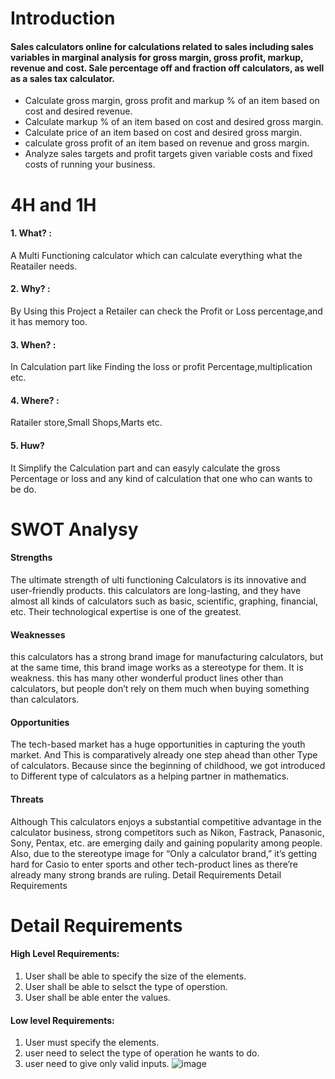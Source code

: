 # Introduction
#### Sales calculators online for calculations related to sales including sales variables in marginal analysis for gross margin, gross profit, markup, revenue and cost. Sale percentage off and fraction off calculators, as well as a sales tax calculator.
- Calculate gross margin, gross profit and markup % of an item based on cost and desired revenue.
- Calculate markup % of an item based on cost and desired gross margin.
- Calculate price of an item based on cost and desired gross margin.
- calculate gross profit of an item based on revenue and gross margin.
- Analyze sales targets and profit targets given variable costs and fixed costs of running your business.
# 4H and 1H
#### 1. What? :
A Multi Functioning calculator which can calculate everything what the Reatailer needs.
#### 2. Why? :
By Using this Project a Retailer can check the Profit or Loss percentage,and it has memory too.
#### 3. When? :
In Calculation part like Finding the loss or profit Percentage,multiplication etc.
#### 4. Where? :
Ratailer store,Small Shops,Marts etc.
#### 5. Huw?
It Simplify the Calculation part and can easyly calculate the gross Percentage or loss and any kind of calculation that one who can wants to be do.
# SWOT Analysy
#### Strengths
The ultimate strength of ulti functioning Calculators is its innovative and user-friendly products. this calculators are long-lasting, and they have almost all kinds of calculators such as basic, scientific, graphing, financial, etc. Their technological expertise is one of the greatest. 
#### Weaknesses
this calculators has a strong brand image for manufacturing calculators, but at the same time, this brand image works as a stereotype for them. It is  weakness. this has many other wonderful product lines other than calculators, but people don’t rely on them much when buying something than calculators.
#### Opportunities
The tech-based market has a huge opportunities in capturing the youth market. And This is comparatively already one step ahead than other Type of calculators. Because since the beginning of childhood, we got introduced to Different type of calculators as a helping partner in mathematics.
#### Threats
Although This calculators enjoys a substantial competitive advantage in the calculator business, strong competitors such as Nikon, Fastrack, Panasonic, Sony, Pentax, etc.
are emerging daily and gaining popularity among people. Also, due to the stereotype image for “Only a calculator brand,” it’s getting hard for Casio to enter sports and other tech-product lines as there’re already many strong brands are ruling.
Detail Requirements
Detail Requirements
# Detail Requirements
#### High Level Requirements:
01)	User shall be able to specify the size of the elements.	
02)	User shall be able to selsct the type of operstion.	
03)	User shall be able enter the values.
#### Low level Requirements:
01)	User must specify the elements.	
02)	user need to select the type of operation he wants to do.	
03)	user need to give only valid inputs.
![image](https://user-images.githubusercontent.com/94312393/143176828-427faff9-ccd3-4c39-8aca-1b66d7966ff7.png)

